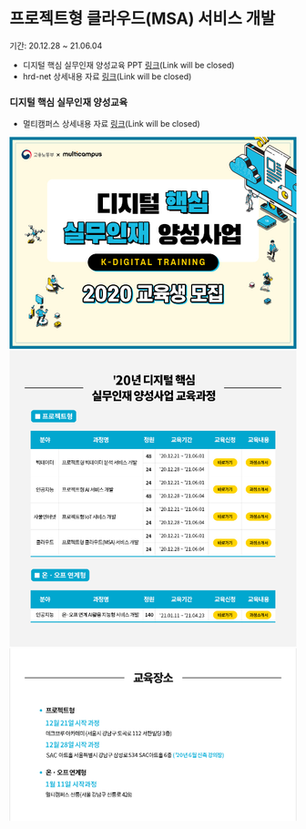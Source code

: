 # 프로젝트형 클라우드(MSA) 서비스 개발

기간: 20.12.28 ~ 21.06.04

- 디지털 핵심 실무인재 양성교육 PPT [링크](https://www.multicampus.com/system/menu/iframe?p_url=aHR0cHM6Ly9lbC5tdWx0aWNhbXB1cy5jb20vZGVfY29tbW9uL2IyYy9ldmVudC8yMDIwLzEwLzEwMTNfMS8xMDEzXzEuaHRtbA==&htmlHghtPixelSize=6351&p_menu=MTE3I01BSU4=&p_gubun=Qw==&param2=106000000000000&param3=106001000000000)\(Link will be closed\)
- hrd-net 상세내용 자료 [링크](http://www.hrd.go.kr/hrdp/co/pcobo/PCOBO0100P.do?tracseId=AIG20200000286603&tracseTme=2&crseTracseSe=C0061&trainstCstmrId=500020039927#undefined)\(Link will be closed\)

### 디지털 핵심 실무인재 양성교육

- 멀티캠퍼스 상세내용 자료 [링크](http://el.multicampus.com/de_common/b2c/event/2020/10/1013_1/images/k_digital_project_cloud.pdf)\(Link will be closed\)

![img_01](./overview.assets/img_01.jpg)
![img_02](./overview.assets/img_02.jpg)
![img_07](./overview.assets/img_07.jpg)
